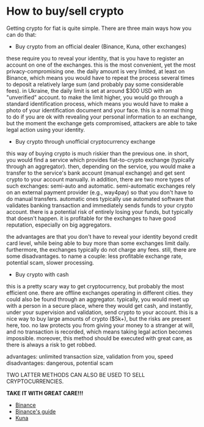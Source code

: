 # How to buy/sell crypto

Getting crypto for fiat is quite simple. There are three main ways how you can do that:

* Buy crypto from an official dealer (Binance, Kuna, other exchanges)

these require you to reveal your identity, that is you have to register an
account on one of the exchanges. this is the most convenient, yet the most
privacy-compromising one. the daily amount is very limited, at least on Binance,
which means you would have to repeat the process several times to deposit a
relatively large sum (and
probably pay some considerable fees). in Ukraine, the daily limit is set at around
$300 USD with
an "unverified" account. to make the limit higher, you would go through a standard
identification process, which means you would have to make a photo of your
identification document and your face. this is a normal thing to do if you
are ok with revealing your personal information to an exchange, but the moment the
exchange gets compromised, attackers are able to take legal action using
your identity.

* Buy crypto through unofficial cryptocurrency exchange

this way of buying crypto is much riskier than the previous one. in short,
you would find a service which provides fiat-to-crypto exchange (typically through
an aggregator). then, depending on the service, you would make a transfer to the
service's bank account (manual exchange) and get sent crypto to your account manually.
in addition, there are two more types of such exchanges: semi-auto and automatic.
semi-automatic exchanges rely on an external payment provider (e.g., way4pay) so that
you don't have to do manual transfers. automatic ones typically use automated software
that validates banking transaction and immediately sends funds to your crypto account.
there is a potential risk of entirely losing your funds, but typically that doesn't
happen. it is profitable for the exchanges to have good reputation, especially on
big aggregators.

the advantages are that you don't have to reveal your identity beyond
credit card level, while being able to buy more than some exchanges limit daily.
furthermore, the exchanges typically do not charge any fees.
still, there are some disadvantages. to name a couple: less profitable exchange rate,
potential scam, slower processing.

* Buy crypto with cash

this is a pretty scary way to get cryptocurrency, but probably the most efficient one.
there are offline exchanges operating in different cities. they could also be found
through an aggregator. typically, you would meet up with a person in a secure place,
where they would get cash, and instantly, under your supervision and validation, send
crypto to your account. this is a nice way to buy large amounts of crypto ($5k+), but
the risks are present here, too. no law protects you from giving your money to a stranger
at will, and no transaction is recorded, which means taking legal action becomes impossible.
moreover, this method should be executed with great care, as there is always a risk
to get robbed.

advantages: unlimited transaction size, validation from you, speed
disadvantages: dangerous, potential scam

TWO LATTER METHODS CAN ALSO BE USED TO SELL CRYPTOCURRENCIES.

**TAKE IT WITH GREAT CARE!!!**

  * [Binance](http://binance.com)
  * [Binance's guide](https://www.binance.com/en/blog/318034612921425920/How-to-Buy-Bitcoin-A-Quick-Guide-from-Binance)
  * [Kuna](http://kuna.io)
